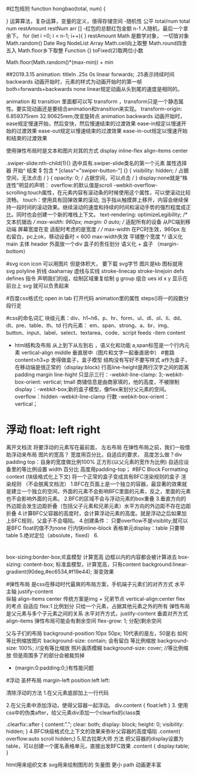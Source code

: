 #红包规则
function hongbao(total, num) {

}
运算算法，复杂运算，变量的定义，值得存储空间
-随机性
  公平 total/num
  total num restAmount  restNum
  arr [] 
-红包的总额红包金额
 n-1 人随机，最后一个拿余下。
 for (let i =0; i < n-1; i++){
}
restAmount
Math 是数学对象， 一切皆对象
Math.random()  Date Reg NodeList Array
Math.ceil向上取整
Math.round四舍五入
Math.floor乡下取整
Function {}
toFixed(2)取两位小数

Math.floor(Math.random()*(max-min)) + min

##2019.3.15
animation: titleIn .25s 0s linear forwards;
.25表示持续时间
backwards 动画开始时，元素的样式为动画开始时的第一帧
both=forwards+backwards
none
linear规定动画从头到尾的速度是相同的。

 animation 和 transition 里面都可以写 transform ，transform只是一个静态属性。要实现动画还是要结合animation和transition来实现。
 transform-origin: 6.859375rem 32.90625rem;改变旋转点
animation
backwards 动画开始时，
ease规定慢速开始，然后变快，然后慢速结束的过渡效果
ease-in规定以慢速开始的过渡效果
ease-out规定以慢速结束的过渡效果
ease-in-out规定以慢速开始和结束的过渡效果

使用弹性布局时是文本和图片对其的方式
 display inline-flex
align-items center

.swiper-slide:nth-child(1){} 选中具有.swiper-slide类名的第一个元素
属性选择器 开始^ 结束 $ 包含 * 
[class^="swiper-button-"] {}
{ visibility: hidden; / 占据空间，无法点击 / }
{ opacity: 0;  / 占据空间，可以点击 / }
display:none就是“株连性”明显的声明：
 overflow:的默认值是scroll
 -webkit-overflow-scrolling:touch属性，在元素内容有滚动条的时候使用这个属性，可以使滚动比较流畅。
 touch：使用具有回弹效果的滚动, 当手指从触摸屏上移开，内容会继续保持一段时间的滚动效果。继续滚动的速度和持续的时间和滚动手势的强烈程度成正比。同时也会创建一个新的堆栈上下文。
  text-rendering: optimizeLegibility; /* 文本抗锯齿 */ 
     max-width: 960px; margin: 0 auto;
  /* 适配所有的设备 从PC端到移动端 屏幕宽度在变 适配时考虑的是宽度 */
      /* max-width 在PC时生效，960px 左右留白，pc上ok，移动设备时 < 600 max-width失效 平铺整个宽度 */
语义化 main 主体
header 外面放一个div 盒子的责任划分
语义化 + 盒子 （margin-bottom）


 #svg icon
 icon 可以用图片 但是体积大， 要下载
 svg字节 图片是kb 图标就用svg
 polyline 折线 
 daaharray 虚线与实线
 stroke-linecap
 stroke-linejoin
 defs defines 指令 声明我们的组，绘制区域重复绘制
 g group 组合
 ues id  x y 显示在前台上
 svg 就可以负责起来



#百度css格式化 
open in tab 打开代码
animation里的属性 steps()将一的段数分段行走

#css的命名词汇
块级元素：div、h1~h6、p、hr、form、ul、dl、ol、li、dd、dt、pre、table、th、td
行内元素： em、span、strong、a、br、img、button、input、label、select、textarea、code、script
feeds -item content
- html结构及布局
从上到下从左到右 ，语义化和功能
a,span标签是一个行内元素
vertical-align middle 垂直居中（图片和文字一起垂直居中）
#套路
content>h3+p
舍得做盒子，盒子模型
结构没有写好不要写样式
a作为盒子，在移动端是很正常的（display:block)
行高line-height是两行汉字之间的距离   padding margin line-hight
只显示三行：-webkit-line-clamp: 3;-webkit-box-orient: vertical;
tmall 商铺信息是由商家填的，他的高度，不被限制
display：-webkit-box;新的盒子模型，像flex来划分父元素的空间。
overflow：hidden
-webkit-line-clamp 行数
-webkit-box-orient：vertical；
# 浮动 float: left right
离开文档流 将要浮动的元素写在最前面，
左右布局
在弹性布局之前，我们一般借助浮动来布局
图片的宽高？ 宽度用百分比，自适应的要求，
高度怎么做？div padding top：自身的宽度做比例100% 正方形(以父元素的宽作为比例)
自适应设备里的等比例设置 width 百分比
高度用padding-top；
#BFC Block Formatting context (块级格式化上下文)
将一个正常的盒子变成具有BFC渲染规则的盒子
渲染规则 （不会脱离文档流）
1.BFC在页面上是一个独立的容器，最显著的效果就是建立一个独立的空间，外面的元素不会影响BFC里面的元素，反之，里面的元素也不会影响外面的元素。
2.BFC的区域不会与浮动元素的box重叠
3.垂直方向的外边距会发生边距折叠（包括父子元素和兄弟元素）水平方向的外边距不存在边距折叠
4.计算BFC父容器的高度时，会计算浮动元素的高度。就是浮动之后如果加上BFC规则，父盒子不会塌陷。
4.创建条件：
只要overflow不是visiblity;就可以是BFC
float的值不为none
行内快inline-block
表格单元display：table 只要带table
5.绝对定位（absolute，fixed）
6.


#
 box-sizing:border-box;IE盒模型 计算宽高 边框以内的内容都会被计算进去
box-sizing: content-box; 标准盒模型，计算宽高，只有content
 background:linear-gradient(90deg,#ec6534,#f19e44); 渐变效果

 #弹性布局
 是css在移动时代最爽的布局方案，手机端子元素们的对齐方式 水平 主轴 justify-content  
 纵轴 align-items center
 传统方案是img + 兄弟节点 vertical-align:center
  flex 的考点 自适应
  flex:1 比例划分 只给一个元素，占据其他元素之外的所有
  弹性布局是父元素与多个子元素之间的关系
    水平对齐方式，justify-content
    垂直对齐方式 align-items
  弹性布局可能会有剩余空间
 flex-grow: 1; 分配(剩余空间

 父与子们的布局
 background-position:10px 50px; 10代表的是左，50是右
 如何等比例缩放图片 
  background-size: contain; 会有留白 等比例缩放
  background-size: 100%;  //没有等比缩放  照片画质模糊
  background-size: cover; //等比例缩放 但是周围多了的部分会被裁剪掉
  * {margin:0:padding:0;}有性能问题

#浮动
圣杯布局
margin-left
position:left
left:

清除浮动的方法
1.在父元素底部加上一行代码 <div style="clear: left"></div>
2.在父元素中添加浮动，使得父容器一起浮动。
div.content {
  float:left
}
3. 使用css中的伪类after，给父元素div添加一个clearfix的class类

.clearfix::after {
            content:".";
            clear: both;
            display: block;
            height: 0;
            visibility: hidden;
        }
4.BFC块级格式化上下文的效果来弥补父容器的高度塌陷
.content{
overflow:auto scroll hidden;}
5.尼古拉斯大师 方法 把父容器的display设置为table，可以创建一个匿名表格单元，直接出发BFC效果
.content {
  display:table;
}


html用来组织文本
svg用来绘制图形的 矢量图 更小 path 动画更丰富
